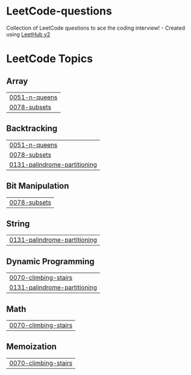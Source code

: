 # LeetCode-questions
Collection of LeetCode questions to ace the coding interview! - Created using [LeetHub v2](https://github.com/arunbhardwaj/LeetHub-2.0)

<!---LeetCode Topics Start-->
# LeetCode Topics
## Array
|  |
| ------- |
| [0051-n-queens](https://github.com/amartya895/LeetCode-questions/tree/master/0051-n-queens) |
| [0078-subsets](https://github.com/amartya895/LeetCode-questions/tree/master/0078-subsets) |
## Backtracking
|  |
| ------- |
| [0051-n-queens](https://github.com/amartya895/LeetCode-questions/tree/master/0051-n-queens) |
| [0078-subsets](https://github.com/amartya895/LeetCode-questions/tree/master/0078-subsets) |
| [0131-palindrome-partitioning](https://github.com/amartya895/LeetCode-questions/tree/master/0131-palindrome-partitioning) |
## Bit Manipulation
|  |
| ------- |
| [0078-subsets](https://github.com/amartya895/LeetCode-questions/tree/master/0078-subsets) |
## String
|  |
| ------- |
| [0131-palindrome-partitioning](https://github.com/amartya895/LeetCode-questions/tree/master/0131-palindrome-partitioning) |
## Dynamic Programming
|  |
| ------- |
| [0070-climbing-stairs](https://github.com/amartya895/LeetCode-questions/tree/master/0070-climbing-stairs) |
| [0131-palindrome-partitioning](https://github.com/amartya895/LeetCode-questions/tree/master/0131-palindrome-partitioning) |
## Math
|  |
| ------- |
| [0070-climbing-stairs](https://github.com/amartya895/LeetCode-questions/tree/master/0070-climbing-stairs) |
## Memoization
|  |
| ------- |
| [0070-climbing-stairs](https://github.com/amartya895/LeetCode-questions/tree/master/0070-climbing-stairs) |
<!---LeetCode Topics End-->